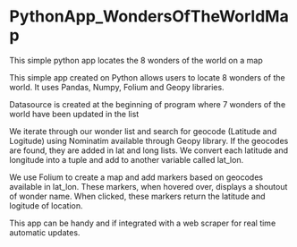 # PythonApp_WondersOfTheWorldMap
This simple python app locates the 8 wonders of the world on a map

This simple app created on Python allows users to locate 8 wonders of the world. It uses Pandas, Numpy, Folium and Geopy libraries.

Datasource is created at the beginning of program where 7 wonders of the world have been updated in the list

We iterate through our wonder list and search for geocode (Latitude and Logitude) using Nominatim available through Geopy library. If the geocodes are found, they are added in lat and long lists. We convert each latitude and longitude into a tuple and add to another variable called lat_lon.

We use Folium to create a map and add markers based on geocodes available in lat_lon. These markers, when hovered over, displays a shoutout of wonder name. When clicked, these markers return the latitude and logitude of location.

This app can be handy and if integrated with a web scraper for real time automatic updates.
